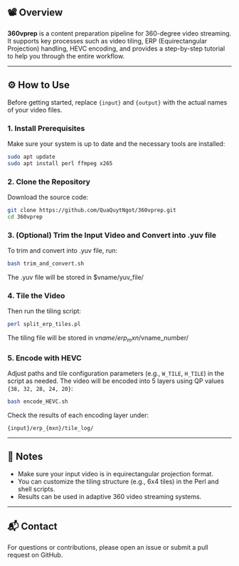 ## 📽️ Overview

**360vprep** is a content preparation pipeline for 360-degree video streaming. It supports key processes such as video tiling, ERP (Equirectangular Projection) handling, HEVC encoding, and provides a step-by-step tutorial to help you through the entire workflow.

---

## ⚙️ How to Use

Before getting started, replace `{input}` and `{output}` with the actual names of your video files.

### 1. Install Prerequisites

Make sure your system is up to date and the necessary tools are installed:

```bash
sudo apt update
sudo apt install perl ffmpeg x265
```

### 2. Clone the Repository

Download the source code:

```bash
git clone https://github.com/QuaQuytNgot/360vprep.git
cd 360vprep
```

### 3. (Optional) Trim the Input Video and Convert into .yuv file

To trim and convert into .yuv file, run:

```bash
bash trim_and_convert.sh
```
The .yuv file will be stored in $vname/yuv_file/

### 4. Tile the Video

Then run the tiling script:

```bash
perl split_erp_tiles.pl
```

The tiling file will be stored in $vname/erp_mxn/$vname_number/ 

### 5. Encode with HEVC

Adjust paths and tile configuration parameters (e.g., `W_TILE`, `H_TILE`) in the script as needed. The video will be encoded into 5 layers using QP values `{38, 32, 28, 24, 20}`:

```bash
bash encode_HEVC.sh
```

Check the results of each encoding layer under:

```
{input}/erp_{mxn}/tile_log/
```

---

## 🧾 Notes

- Make sure your input video is in equirectangular projection format.
- You can customize the tiling structure (e.g., 6x4 tiles) in the Perl and shell scripts.
- Results can be used in adaptive 360 video streaming systems.

---

## 📬 Contact

For questions or contributions, please open an issue or submit a pull request on GitHub.
